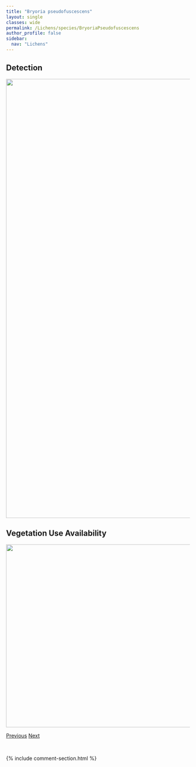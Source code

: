 ```yaml
---
title: "Bryoria pseudofuscescens"
layout: single
classes: wide
permalink: /Lichens/species/BryoriaPseudofuscescens
author_profile: false
sidebar:
  nav: "Lichens"
---
```


<h2>Detection</h2>

<a href="https://drive.google.com/uc?export=view&id=1zg_7XQmc1UP0SiyTF8MW4zn4A1J-IWbK">
<img src="https://drive.google.com/uc?export=view&id=1zg_7XQmc1UP0SiyTF8MW4zn4A1J-IWbK" height = "1200" width = "800">
</a>


<h2>Vegetation Use Availability</h2>

<a href="https://drive.google.com/uc?export=view&id=1poeuhmAFO5AQRdkp_8dZj-zF3QorVx0D">
<img src="https://drive.google.com/uc?export=view&id=1poeuhmAFO5AQRdkp_8dZj-zF3QorVx0D" height = "500" width = "1000">
</a>


<a href="/DevelopmentWebsite/Lichens/species/BryoriaPikei" class="pagination--pager" title="Bryoria pikei">Previous</a> <a href="/DevelopmentWebsite/Lichens/species/BryoriaSimplicior" class="pagination--pager" title="Bryoria simplicior">Next</a>

<p>&nbsp;</p>

{% include comment-section.html %}
